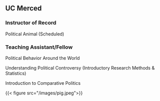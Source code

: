 
## UC Merced

### Instructor of Record
    
Political Animal (Scheduled)
    
### Teaching Assistant/Fellow
    
Political Behavior Around the World

Understanding Political Controversy (Introductory Research Methods & Statistics) 

Introduction to Comparative Politics


{{< figure src="/images/pig.jpeg">}}
    
